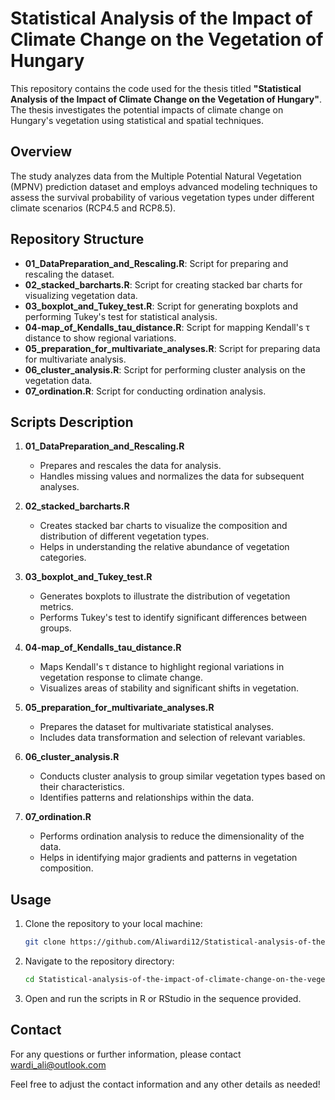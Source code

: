 # Statistical Analysis of the Impact of Climate Change on the Vegetation of Hungary

This repository contains the code used for the thesis titled **"Statistical Analysis of the Impact of Climate Change on the Vegetation of Hungary"**. The thesis investigates the potential impacts of climate change on Hungary's vegetation using statistical and spatial techniques.

## Overview

The study analyzes data from the Multiple Potential Natural Vegetation (MPNV) prediction dataset and employs advanced modeling techniques to assess the survival probability of various vegetation types under different climate scenarios (RCP4.5 and RCP8.5).

## Repository Structure

- **01_DataPreparation_and_Rescaling.R**: Script for preparing and rescaling the dataset.
- **02_stacked_barcharts.R**: Script for creating stacked bar charts for visualizing vegetation data.
- **03_boxplot_and_Tukey_test.R**: Script for generating boxplots and performing Tukey's test for statistical analysis.
- **04-map_of_Kendalls_tau_distance.R**: Script for mapping Kendall's τ distance to show regional variations.
- **05_preparation_for_multivariate_analyses.R**: Script for preparing data for multivariate analysis.
- **06_cluster_analysis.R**: Script for performing cluster analysis on the vegetation data.
- **07_ordination.R**: Script for conducting ordination analysis.

## Scripts Description

1. **01_DataPreparation_and_Rescaling.R**
   - Prepares and rescales the data for analysis.
   - Handles missing values and normalizes the data for subsequent analyses.

2. **02_stacked_barcharts.R**
   - Creates stacked bar charts to visualize the composition and distribution of different vegetation types.
   - Helps in understanding the relative abundance of vegetation categories.

3. **03_boxplot_and_Tukey_test.R**
   - Generates boxplots to illustrate the distribution of vegetation metrics.
   - Performs Tukey's test to identify significant differences between groups.

4. **04-map_of_Kendalls_tau_distance.R**
   - Maps Kendall's τ distance to highlight regional variations in vegetation response to climate change.
   - Visualizes areas of stability and significant shifts in vegetation.

5. **05_preparation_for_multivariate_analyses.R**
   - Prepares the dataset for multivariate statistical analyses.
   - Includes data transformation and selection of relevant variables.

6. **06_cluster_analysis.R**
   - Conducts cluster analysis to group similar vegetation types based on their characteristics.
   - Identifies patterns and relationships within the data.

7. **07_ordination.R**
   - Performs ordination analysis to reduce the dimensionality of the data.
   - Helps in identifying major gradients and patterns in vegetation composition.

## Usage

1. Clone the repository to your local machine:
   ```sh
   git clone https://github.com/Aliwardi12/Statistical-analysis-of-the-impact-of-climate-change-on-the-vegetation-of-Hungary.git
   
2. Navigate to the repository directory:
   ```sh
   cd Statistical-analysis-of-the-impact-of-climate-change-on-the-vegetation-of-Hungary
   
3. Open and run the scripts in R or RStudio in the sequence provided.

## Contact

For any questions or further information, please contact wardi_ali@outlook.com


Feel free to adjust the contact information and any other details as needed!
